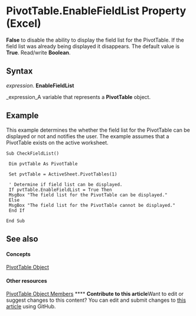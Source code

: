 
# PivotTable.EnableFieldList Property (Excel)

 **False** to disable the ability to display the field list for the PivotTable. If the field list was already being displayed it disappears. The default value is **True**. Read/write  **Boolean**.


## Syntax

 _expression_. **EnableFieldList**

 _expression_A variable that represents a  **PivotTable** object.


## Example

This example determines the whether the field list for the PivotTable can be displayed or not and notifies the user. The example assumes that a PivotTable exists on the active worksheet.


```
Sub CheckFieldList() 
 
 Dim pvtTable As PivotTable 
 
 Set pvtTable = ActiveSheet.PivotTables(1) 
 
 ' Determine if field list can be displayed. 
 If pvtTable.EnableFieldList = True Then 
 MsgBox "The field list for the PivotTable can be displayed." 
 Else 
 MsgBox "The field list for the PivotTable cannot be displayed." 
 End If 
 
End Sub
```


## See also


#### Concepts


 [PivotTable Object](a9c1d4a0-78a9-f9a6-6daf-91cb63e45842.md)
#### Other resources


 [PivotTable Object Members](8e8d1692-cf32-63c6-a1f6-54ddcc2a4964.md)
****   **Contribute to this article**Want to edit or suggest changes to this content? You can edit and submit changes to  [this article](https://github.com/jhershey00/VBA_Excel_Test/OpenXMLCon/articles/3f078d19-d2ec-1c1a-e039-69e8d7e21e95.md) using GitHub.

